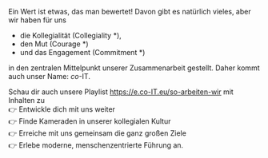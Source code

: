 Ein Wert ist etwas, das man bewertet! Davon gibt es natürlich vieles, aber wir haben für uns

- die Kollegialität (Collegiality *),
- den Mut (Courage *)
- und das Engagement (Commitment *)

in den zentralen Mittelpunkt unserer Zusammenarbeit gestellt. Daher kommt auch unser Name: *co*-IT.

Schau dir auch unsere Playlist https://e.co-IT.eu/so-arbeiten-wir mit Inhalten zu \
👉 Entwickle dich mit uns weiter \
👉 Finde Kameraden in unserer kollegialen Kultur \
👉 Erreiche mit uns gemeinsam die ganz großen Ziele \
👉 Erlebe moderne, menschenzentrierte Führung an.
